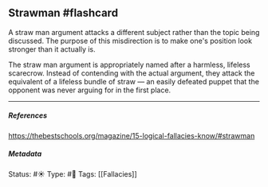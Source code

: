 ## Strawman #flashcard 
A straw man argument attacks a different subject rather than the topic being discussed. The purpose of this misdirection is to make one's position look stronger than it actually is.

The straw man argument is appropriately named after a harmless, lifeless scarecrow. Instead of contending with the actual argument, they attack the equivalent of a lifeless bundle of straw — an easily defeated puppet that the opponent was never arguing for in the first place.

___

##### References
https://thebestschools.org/magazine/15-logical-fallacies-know/#strawman

##### Metadata
Status: #☀️ 
Type: #🔵 
Tags: [[Fallacies]]